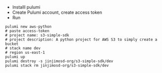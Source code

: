 - Installl pulumi
- Create Pulumi account, create access token
- Run
```
pulumi new aws-python 
# paste access-token
# project name: s3-simple-sdk
# project description: A python project for AWS S3 to simply create a bucket
# stack name dev
# region us-east-1
pulumi up
pulumi destroy -s jinjimosd-org/s3-simple-sdk/dev
pulumi stack rm jinjimosd-org/s3-simple-sdk/dev
```